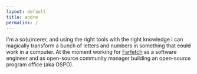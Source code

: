 ```yaml
---
layout: default
title: andre
permalink: /
---
```


I'm a so(u)rcerer, and using the right tools with the right knowledge I can magically transform a bunch of letters and numbers in something that ~~could~~ work in a computer.
At the moment working for [Farfetch](https://farfetchcareers.com) as a software engineer and as open-source community manager building an open-source program office (aka OSPO).
